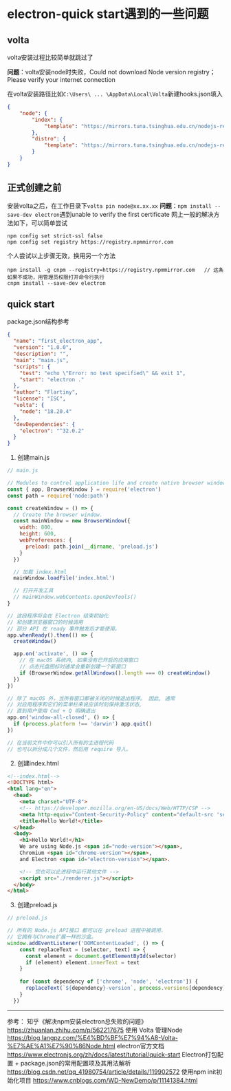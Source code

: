 # electron-quick start遇到的一些问题

## volta

volta安装过程比较简单就跳过了

**问题**：volta安装node时失败，Could not download Node version registry；Please verify your internet connection

在volta安装路径比如```C:\Users\ ... \AppData\Local\Volta```新建hooks.json填入

```json
{
    "node": {
        "index": {
            "template": "https://mirrors.tuna.tsinghua.edu.cn/nodejs-release/index.json"
        },
        "distro": {
            "template": "https://mirrors.tuna.tsinghua.edu.cn/nodejs-release/v{{version}}/{{filename}}"
        }
    }
}
```

## 正式创建之前

安装volta之后，在工作目录下```volta pin node@xx.xx.xx```
**问题**：```npm install --save-dev electron```遇到unable to verify the first certificate
网上一般的解决方法如下，可以简单尝试

```
npm config set strict-ssl false
npm config set registry https://registry.npmmirror.com
```

个人尝试以上步骤无效，换用另一个方法

```
npm install -g cnpm --registry=https://registry.npmmirror.com   // 这条如果不成功，用管理员权限打开命令行执行
cnpm install --save-dev electron
```

## quick start

package.json结构参考

```json
{
  "name": "first_electron_app",
  "version": "1.0.0",
  "description": "",
  "main": "main.js",
  "scripts": {
    "test": "echo \"Error: no test specified\" && exit 1",
    "start": "electron ."
  },
  "author": "Flartiny",
  "license": "ISC",
  "volta": {
    "node": "18.20.4"
  },
  "devDependencies": {
    "electron": "^32.0.2"
  }
}
```

1. 创建main.js

```JavaScript
// main.js

// Modules to control application life and create native browser window
const { app, BrowserWindow } = require('electron')
const path = require('node:path')

const createWindow = () => {
  // Create the browser window.
  const mainWindow = new BrowserWindow({
    width: 800,
    height: 600,
    webPreferences: {
      preload: path.join(__dirname, 'preload.js')
    }
  })

  // 加载 index.html
  mainWindow.loadFile('index.html')

  // 打开开发工具
  // mainWindow.webContents.openDevTools()
}

// 这段程序将会在 Electron 结束初始化
// 和创建浏览器窗口的时候调用
// 部分 API 在 ready 事件触发后才能使用。
app.whenReady().then(() => {
  createWindow()

  app.on('activate', () => {
    // 在 macOS 系统内, 如果没有已开启的应用窗口
    // 点击托盘图标时通常会重新创建一个新窗口
    if (BrowserWindow.getAllWindows().length === 0) createWindow()
  })
})

// 除了 macOS 外，当所有窗口都被关闭的时候退出程序。 因此, 通常
// 对应用程序和它们的菜单栏来说应该时刻保持激活状态, 
// 直到用户使用 Cmd + Q 明确退出
app.on('window-all-closed', () => {
  if (process.platform !== 'darwin') app.quit()
})

// 在当前文件中你可以引入所有的主进程代码
// 也可以拆分成几个文件，然后用 require 导入。
```

2. 创建index.html

```html
<!--index.html-->
<!DOCTYPE html>
<html lang="en">
  <head>
    <meta charset="UTF-8">
    <!-- https://developer.mozilla.org/en-US/docs/Web/HTTP/CSP -->
    <meta http-equiv="Content-Security-Policy" content="default-src 'self'; script-src 'self'">
    <title>Hello World!</title>
  </head>
  <body>
    <h1>Hello World!</h1>
    We are using Node.js <span id="node-version"></span>,
    Chromium <span id="chrome-version"></span>,
    and Electron <span id="electron-version"></span>.

    <!-- 您也可以此进程中运行其他文件 -->
    <script src="./renderer.js"></script>
  </body>
</html>
```

3. 创建preload.js

```JavaScript
// preload.js

// 所有的 Node.js API接口 都可以在 preload 进程中被调用.
// 它拥有与Chrome扩展一样的沙盒。
window.addEventListener('DOMContentLoaded', () => {
    const replaceText = (selector, text) => {
      const element = document.getElementById(selector)
      if (element) element.innerText = text
    }
  
    for (const dependency of ['chrome', 'node', 'electron']) {
      replaceText(`${dependency}-version`, process.versions[dependency])
    }
  })
```

---
参考：
知乎《解决npm安装electron总失败的问题》 https://zhuanlan.zhihu.com/p/562217675
使用 Volta 管理Node https://blog.langpz.com/%E4%BD%BF%E7%94%A8-Volta-%E7%AE%A1%E7%90%86Node.html
electron官方文档 https://www.electronjs.org/zh/docs/latest/tutorial/quick-start
Electron打包配置 + package.json的常用配置项及其用法解析 https://blog.csdn.net/qq_41980754/article/details/119902572
使用npm init初始化项目 https://www.cnblogs.com/WD-NewDemo/p/11141384.html
